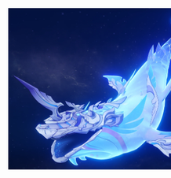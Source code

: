 <img src="https://github.com/strikerdev35/Prowhaleproject345/blob/main/Screenshot%202025-06-22%20102708.png?raw=true" width="600" style="margin-left: 400px;" alt="Demo Screenshot">
